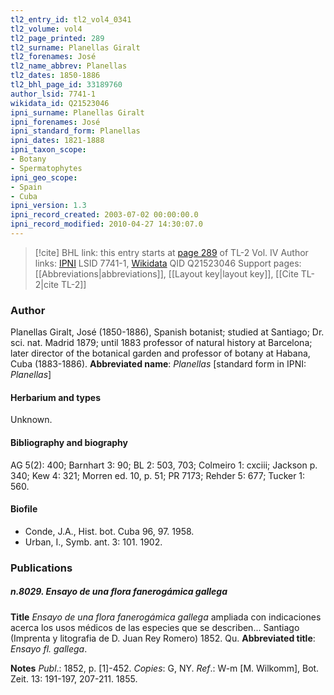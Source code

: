 ```yaml
---
tl2_entry_id: tl2_vol4_0341
tl2_volume: vol4
tl2_page_printed: 289
tl2_surname: Planellas Giralt
tl2_forenames: José
tl2_name_abbrev: Planellas
tl2_dates: 1850-1886
tl2_bhl_page_id: 33189760
author_lsid: 7741-1
wikidata_id: Q21523046
ipni_surname: Planellas Giralt
ipni_forenames: José
ipni_standard_form: Planellas
ipni_dates: 1821-1888
ipni_taxon_scope: 
- Botany
- Spermatophytes
ipni_geo_scope: 
- Spain
- Cuba
ipni_version: 1.3
ipni_record_created: 2003-07-02 00:00:00.0
ipni_record_modified: 2010-04-27 14:30:07.0
---
```


> [!cite] BHL link: this entry starts at [page 289](https://www.biodiversitylibrary.org/page/33189760) of TL-2 Vol. IV
> Author links: [IPNI](https://www.ipni.org/a/7741-1) LSID 7741-1, [Wikidata](https://www.wikidata.org/wiki/Q21523046) QID Q21523046
> Support pages: [[Abbreviations|abbreviations]], [[Layout key|layout key]], [[Cite TL-2|cite TL-2]]

### Author

Planellas Giralt, José (1850-1886), Spanish botanist; studied at Santiago; Dr. sci. nat. Madrid 1879; until 1883 professor of natural history at Barcelona; later director of the botanical garden and professor of botany at Habana, Cuba (1883-1886). 
**Abbreviated name**: *Planellas* \[standard form in IPNI: *Planellas*\]

#### Herbarium and types

Unknown.

#### Bibliography and biography

AG 5(2): 400; Barnhart 3: 90; BL 2: 503, 703; Colmeiro 1: cxciii; Jackson p. 340; Kew 4: 321; Morren ed. 10, p. 51; PR 7173; Rehder 5: 677; Tucker 1: 560.

#### Biofile

- Conde, J.A., Hist. bot. Cuba 96, 97. 1958.
- Urban, I., Symb. ant. 3: 101. 1902.

### Publications

##### n.8029. Ensayo de una flora fanerogámica gallega

**Title**
*Ensayo de una flora fanerogámica gallega* ampliada con indicaciones acerca los usos médicos de las especies que se describen... Santiago (Imprenta y litografia de D. Juan Rey Romero) 1852. Qu.
**Abbreviated title**: *Ensayo fl. gallega*.

**Notes**
*Publ*.: 1852, p. \[1\]-452. *Copies*: G, NY.
*Ref*.: W-m \[M. Wilkomm\], Bot. Zeit. 13: 191-197, 207-211. 1855.

